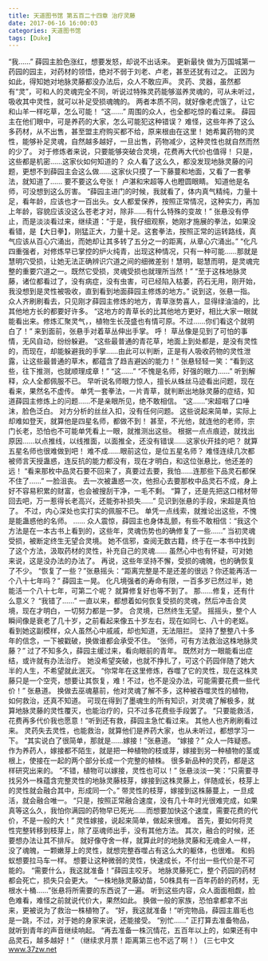 ```yaml
---
title: 天道图书馆 第五百二十四章 治疗灵藤
date: 2017-06-16 16:00:03
categories: 天道图书馆
tags: [Duke]
---
```


“我……”
薛园主脸色涨红，想要发怒，却说不出话来。 更新最快
做为万国城第一药园的园主，对药材的领悟，绝对不弱于刘老、卢老，甚至还犹有过之。
正因为如此，得知她对地脉灵藤都没办法后，众人不敢应声。
灵药、灵器，虽然都有“灵”，可和人的灵魂完全不同，听说过特殊灵药能够滋养灵魂的，可从未听过，吸收其中灵性，就可以补足受损魂魄的。
两者本质不同，就好像老虎饿了，让它和山羊一样吃草，怎么可能！
“这……”
周围的众人，也全都吃惊的看过来。
薛园主在他们眼中，可是养药的大家，怎么可能犯这种错误？
难怪，这些年养了这么多药材，从不出售，甚至盟主府购买都不给，原来根由在这里！
她希冀药物的灵性，能够补足灵魂，自然越多越好，一旦出售，药物减少，这种灵性也就自然而然的少了。
对于修炼者来说，只要能够突破合灵境，花费再大代价也值得！
只是，这些都是机密……这家伙如何知道的？
众人看了这么久，都没发现地脉灵藤的问题，更想不到薛园主会这么做……这家伙只摸了一下藤蔓和地面，又看了一套拳法，就知道了……
要不要这么夸张！
卢湛和宋超等人也瞪圆眼睛。
知道他是名师，可没想到这么厉害。
“薛园主进门的时候，我就看了，体内真气精纯，力量十足，看年龄，应该也才一百出头。女人都爱保养，按照正常情况，这种实力，再加上年龄，容貌应该没这么苍老才对，除非……有什么特殊的变故！”
张悬没有停止，而是淡淡看过来，继续道：“于是，我仔细观察，她刚才施展的拳法，如果没看错，是【大日拳】，刚猛正大，力量十足。这套拳法，按照正常的运转路线，真气应该从百心穴涌出，而她却让其多转了五分之一的距离，从章心穴涌出。”
“化凡四重强者，对修炼早已掌控的炉火纯青，出现这种情况，只有一种可能……那就是慧明穴受损，让她无法正确辨识穴道之间的细微差别！慧明，聪慧而明，是灵魂完整的重要穴道之一。既然它受损，灵魂受损也就理所当然！”
“至于这株地脉灵藤，诸位都看过了，没有病症，没有虫害，可已经陷入枯萎，药石无用，刚开始，我没想到是灵性被吸收，直到看到地面薛园主修炼的地方。”
说到这，张悬一指。
众人齐刷刷看去，只见刚才薛园主修炼的地方，青草涨势喜人，显得绿油油的，比其他地方长的都要好许多。
“这地方的青草长的比其他地方更好，相比大家一眼就能看出来。修炼汇聚灵气，，植物生长茂盛也有情可原。不过……你们看这个就明白了！”
来到面前，张悬手对着草丛伸出手掌。
呼！
草丛像是见到了可怕的事情，无风自动，纷纷躲避。
“这些最普通的青花草，地面上到处都是，是没有灵性的，而现在，却能躲避我的手掌……由此可以判断，正是有人吸收药物的灵性泄露，让这些最普通的草木，都蕴含了趋吉避凶的能力！”
张悬轻轻一笑：“看到这些，往下推测，也就顺理成章！”
“这……”
“不愧是名师，好强的眼力……”
听到解释，众人全都佩服不已。
早听说名师眼力惊人，擅长从蛛丝马迹看出问题，现在看来，果然名不虚传。
单凭一套拳法，一片青草，就判断出地脉灵藤的症结，知道薛园主修炼上的问题……不是亲眼所见，绝不敢相信。
“这……”宋超咽了口唾沫，脸色泛白。
对方分析的丝丝入扣，没有任何问题。
这些说起来简单，实际上却难如登天，就算他是四星名师，都做不到！
甚至，不光他，就连他的老师，宗门长老，恐怕也不可能单凭看上一眼，就推测出这些。
根据一点点痕迹，就找出原因……以点推线，以线推面，以面推全，还没有错误……这家伙开挂的吧？
就算五星名师也很难做到吧！
难不成……眼前这位，是位五星名师？
难怪连续几次都被师言天授蛊惑，连反抗的能力都没有，现在才明白，和这位张悬比，他还差的远！
“看来那枚中品灵石要不回来了，真要过去要，我怕……连那些下品灵石都保不住了……”
一脸沮丧。
去一次被蛊惑一次，他担心去要那枚中品灵石不成，身上好不容易积累的财富，也会被搜刮干净，一毛不剩。
“算了，还是先把这口棺材带回去吧，万一惹得长老高兴，还能弥补损失……”
见识到张悬的手段，宋超是真怕了。
不过，内心深处也实打实的佩服不已。
单凭一点线索，就推论出这些，不愧是能蛊惑他的名师。
……
众人震惊，薛园主也身体乱颤，有些不敢相信：“我这个方法是在一本古书上看到的，这些年，灵魂伤势也的确修复了一些……”
当初灵魂受损，被断定终生无望合灵境。
她不信邪，查阅无数古籍，终于在一本书中找到了这个方法，汲取药材的灵性，补充自己的灵魂……
虽然心中也有怀疑，可对她来说，这是没办法的办法了。
再说，这些年坚持不懈，受损的魂魄，也的确恢复了不少。
“恢复了一些？”张悬摇头：“距离完整是不是还差的很远？你还能再活一个八十七年吗？”
薛园主一晃。
化凡境强者的寿命有限，一百多岁已然过半，她能活一个八十七年，可第二个呢？
就算修复好也等不到了。
那……修复，还有什么意义？
“我错了……”
一直以来，都想着如何恢复受损的灵魂，然后冲击合灵境，现在才明白，一切努力都是一梦。
合灵境，已然终生无望。
摇摇头，整个人瞬间像是衰老了几十岁，之前看起来像五十岁左右，现在如同七、八十的老妪。
看到她这副模样，众人虽然心中戚戚，却也知道，无法阻拦。
坚持了整整八十多年的信念，一下被戳破，换做谁都会承受不住。
“张师，可有方法救治这株地脉灵藤？”
过了不知多久，薛园主缓过来，看向眼前的青年。
既然对方一眼能看出症结，或许就有办法治疗。
她没希望突破，也就不挣扎了，可这个药园伴随了她大半的人生，不希望就此泯灭。
“你常年在这里修炼，吞噬了它的灵性，现在这株灵藤只是一个空壳，想要让其恢复，难！不过，也不是没办法，可能需要花费一些代价！”
张悬道。
换做去巫魂墓前，他对灵魂了解不多，这种被吞噬灵性的植物，如何救治，还真不知道。
可现在得到了墨魂生的所有知识，对灵魂了解极多，就算地脉灵藤的灵性覆灭，也能治疗的，只不过多花费些手段罢了。
“只要能救活，花费再多代价我也愿意！”听到还有救，薛园主急忙看过来。
其他人也齐刷刷看过来。
灵药失去灵性，也能救治，就算他们是养药大家，也从未听过，都想学习一下。
“其实说白了很简单，那就是……嫁接！”张悬道。
“嫁接？”
众人一阵疑惑。
作为养药人，嫁接都不陌生，就是把一种植物的枝或芽，嫁接到另一种植物的茎或根上，使接在一起的两个部分长成一个完整的植株。
很多新品种的灵药，都是这样研究出来的。
“不错，植物可以嫁接，灵性也可以！”
张悬淡淡一笑：“只需要寻找另外一株蕴含完整灵性的地脉灵藤枝芽，嫁接到这株灵藤上，伴随成长，枝芽上的灵性就会融合其中，形成同一个。”
带灵性的枝芽，嫁接到这株藤蔓上，一旦成活，就会融合唯一。
“只是，按照正常融合速度，没有几十年时光很难完成，如果真等这么久，我怕你满园的药物早已死光……而想要加快这个速度，需要花费的代价，不是一般的大！”
灵性嫁接，说起来简单，做起来很难。
首先，要如何将灵性完整转移到枝芽上，除了巫魂师出手，没有其他方法。
其次，融合的时候，还要想办法让其不排斥。
就好像夺舍一样，就算此时的地脉灵藤和无魂金人一样，没了魂魄，一颗嫩芽上的灵性，就想完整吞噬占有这么大的躯体，也很难。
和蚂蚁想要拉马车一样。
想要让这种微弱的灵性，快速成长，不付出一些代价是不可能的。
“需要什么，我这就准备！”薛园主咬牙。
地脉灵藤死亡，整个药园的药材都会死亡，损失只会更大。
“一株地脉灵藤幼苗，50株具有一百年药龄的药材，无根水十桶……”张悬将所需要的东西说了一遍。
听到这些内容，众人面面相觑，脸色难看，难怪之前就说代价大，果然如此。
换做一般的家族，恐怕拿都拿不出来，更被说为了救治一株植物了。
“好，我这就准备！”听完物品，薛园主眉毛也是一跳，不过，对于她的身家来说，还能接受。
“别忙……”
正打算去准备物品，就听到青年的声音继续响起。
“再去准备一株沉情花，五百年以上的，如果还有中品灵石，越多越好！”
（继续求月票！距离第三也不远了啊！）
(三七中文 www.37zw.net